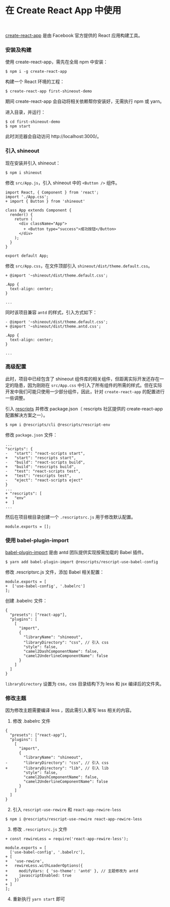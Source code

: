 # 在 Create React App 中使用

<br />

[create-react-app](https://facebook.github.io/create-react-app/) 是由 Facebook 官方提供的 React 应用构建工具。

### 安装及构建

使用 create-react-app，需先在全局 npm 中安装：

```
$ npm i -g create-react-app
```

构建一个 React 环境的工程：

```
$ create-react-app first-shineout-demo
```

期间 create-react-app 会自动将相关依赖帮你安装好，无需执行 npm 或 yarn。

进入目录，并运行：
```
$ cd first-shineout-demo
$ npm start
```

此时浏览器会自动访问 http://localhost:3000/。


### 引入 shineout

现在安装并引入 shineout：

```
$ npm i shineout
```

修改 `src/App.js`，引入 shineout 中的 `<Button />` 组件。

```
import React, { Component } from 'react';
import './App.css';
+ import { Button } from 'shineout'

class App extends Component {
  render() {
    return (
      <div className="App">
        + <Button type="success">成功按钮</Button>
      </div>
    );
  }
}

export default App;
```

修改 `src/App.css`，在文件顶部引入 `shineout/dist/theme.default.css`。

```
+ @import '~shineout/dist/theme.default.css';

.App {
  text-align: center;
}

...
```

同时该项目兼容 `antd` 的样式，引入方式如下：

```
- @import '~shineout/dist/theme.default.css';
+ @import '~shineout/dist/theme.antd.css';

.App {
  text-align: center;
}

...
```

### 高级配置

此时，项目中已经包含了 shineout 组件库的相关组件，但距离实际开发还存在一定的隐患，因为刚刚在 `src/App.css` 中引入了所有组件的所需的样式。但在实际开发中我们可能只使用一少部分组件，因此，针对 `create-react-app` 的配置进行一些调整。

引入 [rescripts](https://github.com/harrysolovay/rescripts) 并修改 package.json（ rescripts 社区提供的 create-react-app 配置解决方案之一）。

```
$ npm i @rescripts/cli @rescripts/rescript-env
```

修改 `package.json` 文件：

```
...
"scripts": {
-   "start": "react-scripts start",
+   "start": "rescripts start",
-   "build": "react-scripts build",
+   "build": "rescripts build",
-   "test": "react-scripts test",
+   "test": "rescripts test",
-   "eject": "react-scripts eject"
}
...
+ "rescripts": [
+   "env"
+  ]
...
```

然后在项目根目录创建一个 `.rescriptsrc.js` 用于修改默认配置。

```
module.exports = [];
```

### 使用 babel-plugin-import

[babel-plugin-import](https://github.com/ant-design/babel-plugin-import) 是由 antd 团队提供实现按需加载的 Babel 插件。

```
$ yarn add babel-plugin-import @rescripts/rescript-use-babel-config
```

修改 .rescriptsrc.js 文件，添加 Babel 相关配置：

```
module.exports = [
+  ['use-babel-config', '.babelrc']
];
```

创建 .babelrc 文件：

```
{
  "presets": ["react-app"],
  "plugins": [
    [
      "import", 
      { 
        "libraryName": "shineout", 
        "libraryDirectory": "css", // 引入 css 
        "style": false,
        "camel2DashComponentName": false,
        "camel2UnderlineComponentName": false
      }
    ]
  ]
}
```

`libraryDirectory` 设置为 css，css 目录结构下为 less 和 jsx 编译后的文件夹。

### 修改主题

因为修改主题需要编译 less ，因此需引入重写 less 相关的内容。

1. 修改 .babelrc 文件

```
{
  "presets": ["react-app"],
  "plugins": [
    [
      "import", 
      { 
        "libraryName": "shineout", 
-       "libraryDirectory": "css", // 引入 css 
+       "libraryDirectory": "lib", // 引入 lib 
        "style": false,
        "camel2DashComponentName": false,
        "camel2UnderlineComponentName": false
      }
    ]
  ]
}
```
2. 引入 `rescript-use-rewire` 和 `react-app-rewire-less`
   
```
$ npm i @rescripts/rescript-use-rewire react-app-rewire-less
```
3. 修改 `.rescriptsrc.js` 文件

```
+ const rewireLess = require('react-app-rewire-less');

module.exports = [
  ['use-babel-config', '.babelrc'],
+ [ 
+   'use-rewire',
+   rewireLess.withLoaderOptions({ 
+     modifyVars: { 'so-theme': 'antd' }, // 主题修改为 antd
+     javascriptEnabled: true
+   })
+ ]
];
```

4. 重新执行 `yarn start` 即可